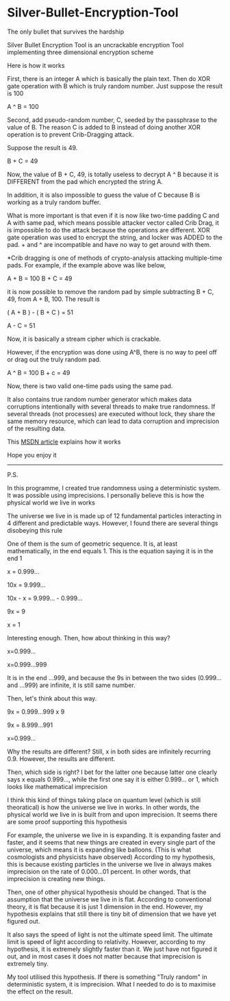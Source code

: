 Silver-Bullet-Encryption-Tool
=============================
The only bullet that survives the hardship

Silver Bullet Encryption Tool is an uncrackable encryption Tool implementing three dimensional encryption scheme

Here is how it works

First, there is an integer A which is basically the plain text. Then do XOR gate operation with B which is truly random number. Just suppose the result is 100

A ^ B = 100

Second, add pseudo-random number, C, seeded by the passphrase to the value of B. The reason C is added to B instead of doing another XOR operation is to prevent Crib-Dragging attack. 

Suppose the result is 49.

B + C = 49

Now, the value of B + C, 49, is totally useless to decrypt A ^ B because it is DIFFERENT from the pad which encrypted the string A.

In addition, it is also impossible to guess the value of C because B is working as a truly random buffer.

What is more important is that even if it is now like two-time padding C and A with same pad, which means possible attacker vector called Crib Drag, it is impossible to do the attack because the operations are different. XOR gate operation was used to encrypt the string, and locker was ADDED to the pad. + and ^ are incompatible and have no way to get around with them.


*Crib dragging is one of methods of crypto-analysis attacking multiple-time pads. For example, if the example above was like below,

A + B = 100
B + C = 49

it is now possible to remove the random pad by simple subtracting B + C, 49, from A + B, 100. The result is 

( A + B ) - ( B + C ) = 51

A - C = 51

Now, it is basically a stream cipher which is crackable.

However, if the encryption was done using A^B, there is no way to peel off or drag out the truly random pad.

A ^ B = 100
B + c = 49

Now, there is two valid one-time pads using the same pad.

It also contains true random number generator which makes data corruptions intentionally with several threads to make true randomness. If several threads (not processes) are executed without lock, they share the same memory resource, which can lead to data corruption and imprecision of the resulting data.

This [MSDN article](https://msdn.microsoft.com/en-us/magazine/cc163744.aspx) explains how it works

Hope you enjoy it



---------------------------------------
P.S.

In this programme, I created true randomness using a deterministic system. It was possible using imprecisions. I personally believe this is how the physical world we live in works

The universe we live in is made up of 12 fundamental particles interacting in 4 different and predictable ways. However, I found there are several things disobeying this rule

One of them is the sum of geometric sequence. It is, at least mathematically, in the end equals 1. This is the equation saying it is in the end 1

x = 0.999...

10x = 9.999...

10x - x = 9.999... - 0.999...

9x = 9

x = 1

Interesting enough. Then, how about thinking in this way?

x=0.999...

x=0.999...999

It is in the end ...999, and because the 9s in between the two sides (0.999... and ...999) are infinite, it is still same number.

Then, let's think about this way.

9x = 0.999...999 x 9

9x = 8.999...991

x=0.999...

Why the results are different? Still, x in both sides are infinitely recurring 0.9. However, the results are different. 

Then, which side is right? I bet for the latter one because latter one clearly says x equals 0.999..., while the first one say it is either 0.999... or 1, which looks like mathematical imprecision

I think this kind of things taking place on quantum level (which is still theoratical) is how the universe we live in works. In other words, the physical world we live in is built from and upon imprecision. It seems there are some proof supporting this hypothesis

For example, the universe we live in is expanding. It is expanding faster and faster, and it seems that new things are created in every single part of the universe, which means it is expanding like balloons. (This is what cosmologists and physicists have observed) According to my hypothesis, this is because existing particles in the universe we live in always makes imprecision on the rate of 0.000...01 percent. In other words, that imprecision is creating new things.

Then, one of other physical hypothesis should be changed. That is the assumption that the universe we live in is flat. According to conventional theory, it is flat because it is just 1 dimension in the end. However, my hypothesis explains that still there is tiny bit of dimension that we have yet figured out.

It also says the speed of light is not the ultimate speed limit. The ultimate limit is speed of light according to relativity. However, according to my hypothesis, it is extremely slightly faster than it. We just have not figured it out, and in most cases it does not matter because that imprecision is extremely tiny.

My tool utilised this hypothesis. If there is something "Truly random" in deterministic system, it is imprecision. What I needed to do is to maximise the effect on the result.
